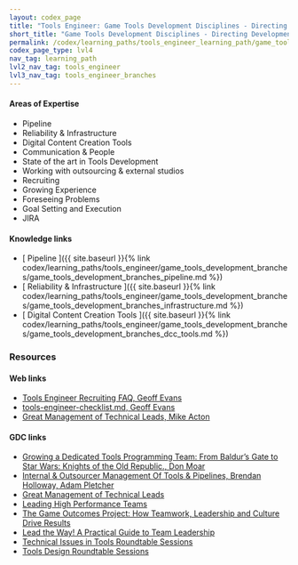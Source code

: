 ```yaml
---
layout: codex_page
title: "Tools Engineer: Game Tools Development Disciplines - Directing Game Tools Development"
short_title: "Game Tools Development Disciplines - Directing Development"
permalink: /codex/learning_paths/tools_engineer_learning_path/game_tools_development_branches/directing_development
codex_page_type: lvl4
nav_tag: learning_path
lvl2_nav_tag: tools_engineer
lvl3_nav_tag: tools_engineer_branches 
---
```



#### Areas of Expertise

- Pipeline
- Reliability & Infrastructure
- Digital Content Creation Tools
- Communication & People
- State of the art in Tools Development
- Working with outsourcing & external studios
- Recruiting
- Growing Experience
- Foreseeing Problems
- Goal Setting and Execution
- JIRA

#### Knowledge links

- [ Pipeline ]({{ site.baseurl }}{% link codex/learning_paths/tools_engineer/game_tools_development_branches/game_tools_development_branches_pipeline.md %})
- [ Reliability & Infrastructure ]({{ site.baseurl }}{% link codex/learning_paths/tools_engineer/game_tools_development_branches/game_tools_development_branches_infrastructure.md %})
- [ Digital Content Creation Tools ]({{ site.baseurl }}{% link codex/learning_paths/tools_engineer/game_tools_development_branches/game_tools_development_branches_dcc_tools.md %})

### Resources

#### Web links
- [Tools Engineer Recruiting FAQ, Geoff Evans](https://gorlak.dev/recruiting/2018/07/13/tools-engineer-faq)
- [tools-engineer-checklist.md, Geoff Evans](https://gist.github.com/gorlak/1a0747efe88c5e3998144c5787d090ec)
- [Great Management of Technical Leads, Mike Acton](https://www.dropbox.com/s/mz0nwn61lir3vk5/Great%20Management%20of%20Technical%20Leads.pptx?dl=0#)

#### GDC links

- [Growing a Dedicated Tools Programming Team: From Baldur’s Gate to Star Wars: Knights of the Old Republic., Don Moar](https://www.gdcvault.com/play/1013574/Growing-a-Dedicated-Tools-Programming)
- [Internal & Outsourcer Management Of Tools & Pipelines, Brendan Holloway, Adam Pletcher](https://www.gdcvault.com/play/1013574/Growing-a-Dedicated-Tools-Programming)
- [Great Management of Technical Leads](https://www.gdcvault.com/play/1022025/Great-Management-of-Technical)
- [Leading High Performance Teams](https://www.gdcvault.com/play/1022100/Leading-High-Performance)
- [The Game Outcomes Project: How Teamwork, Leadership and Culture Drive Results](https://www.gdcvault.com/play/1023258/The-Game-Outcomes-Project-How)
- [Lead the Way! A Practical Guide to Team Leadership](https://www.gdcvault.com/play/1023240/Lead-the-Way-A-Practical)
- [Technical Issues in Tools Roundtable Sessions](http://thetoolsmiths.org/codex/gdc/roundtable/technical_issues_in_tools/sessions)
- [Tools Design Roundtable Sessions](http://thetoolsmiths.org/codex/gdc/roundtable/tools_design/sessions)
